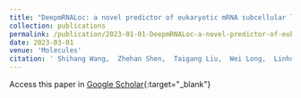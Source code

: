 ```yaml
---
title: "DeepmRNALoc: a novel predictor of eukaryotic mRNA subcellular localization based on deep learning"
collection: publications
permalink: /publication/2023-01-01-DeepmRNALoc-a-novel-predictor-of-eukaryotic-mRNA-subcellular-localization-based-on-deep-learning
date: 2023-03-01
venue: 'Molecules'
citation: ' Shihang Wang,  Zhehan Shen,  Taigang Liu,  Wei Long,  Linhua Jiang,  Sihua Peng, &quot;DeepmRNALoc: a novel predictor of eukaryotic mRNA subcellular localization based on deep learning.&quot; Molecules, 2023.'
---
```

Access this paper in [Google Scholar](https://scholar.google.com/scholar?q=DeepmRNALoc:+a+novel+predictor+of+eukaryotic+mRNA+subcellular+localization+based+on+deep+learning){:target="_blank"}